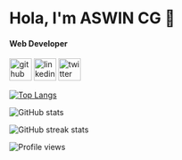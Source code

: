 # Hola, I'm  ASWIN CG 👋
#### Web Developer



[<img src='https://cdn.jsdelivr.net/npm/simple-icons@3.0.1/icons/github.svg' alt='github' height='40'>](https://github.com/AswinCG2002)  [<img src='https://cdn.jsdelivr.net/npm/simple-icons@3.0.1/icons/linkedin.svg' alt='linkedin' height='40'>](https://www.linkedin.com/in/aswin-c-g/)  [<img src='https://cdn.jsdelivr.net/npm/simple-icons@3.0.1/icons/twitter.svg' alt='twitter' height='40'>](https://twitter.com/ASWINCG2)  

[![Top Langs](https://github-readme-stats.vercel.app/api/top-langs/?username=cgaswin)](https://github.com/anuraghazra/github-readme-stats)

![GitHub stats](https://github-readme-stats.vercel.app/api?username=cgaswin&show_icons=true)  

![GitHub streak stats](https://github-readme-streak-stats.herokuapp.com/?user=cgaswin)  

![Profile views](https://gpvc.arturio.dev/cgaswin)  

